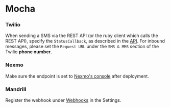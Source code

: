 Mocha
===

### Twilio
When sending a SMS via the REST API (or the ruby client which calls the REST API), specify the `StatusCallback`, as described in the [API](https://www.twilio.com/docs/api/rest/sending-messages).
For inbound messages, please set the `Request URL` under the `SMS & MMS` section of the Twilio **phone number**.

### Nexmo
Make sure the endpoint is set to [Nexmo's console](https://dashboard.nexmo.com/private/settings) after deployment.

### Mandrill
Register the webhook under [Webhooks](https://mandrillapp.com/settings/webhooks) in the Settings.

